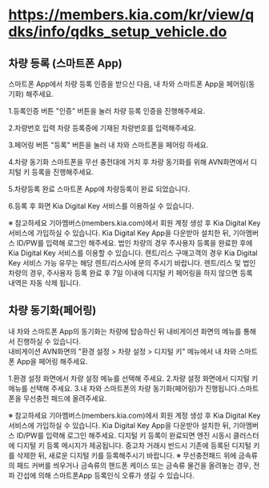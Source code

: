 # https://members.kia.com/kr/view/qdks/info/qdks_setup_vehicle.do

## 차량 등록 (스마트폰 App)

스마트폰 App에서 차량 등록 인증을 받으신 다음, 내 차와 스마트폰 App을 페어링(동기화) 해주세요.

1.등록인증 버튼
"인증" 버튼을 눌러 차량 등록 인증을 진행해주세요.

2.차량번호 입력
차량 등록증에 기재된 차량번호를 입력해주세요.

3.페어링 버튼
"등록" 버튼을 눌러 내 차와 스마트폰을 페어링 하세요.

4.차량 동기화
스마트폰을 무선 충전대에 거치 후 차량 동기화를 위해 AVN화면에서 디지털 키 등록을 진행해주세요.

5.차량등록 완료
스마트폰 App에 차량등록이 완료 되었습니다.

6.등록 후 화면
Kia Digital Key 서비스를 이용하실 수 있습니다.

※ 참고하세요
기아멤버스(members.kia.com)에서 회원 계정 생성 후 Kia Digital Key 서비스에 가입하실 수 있습니다.
Kia Digital Key App을 다운받아 설치한 뒤, 기아멤버스 ID/PW를 입력해 로그인 해주세요.
법인 차량의 경우 주사용자 등록을 완료한 후에 Kia Digital Key 서비스를 이용할 수 있습니다.
렌트/리스 구매고객의 경우 Kia Digital Key 서비스 가능 유무는 해당 렌트/리스사에 문의 주시기 바랍니다.
렌트/리스 및 법인 차량의 경우, 주사용자 등록 완료 후 7일 이내에 디지털 키 페어링을 하지 않으면 등록 내역은 자동 삭제 됩니다.

## 차량 동기화(페어링)

내 차와 스마트폰 App의 동기화는 차량에 탑승하신 뒤 내비게이션 화면의 메뉴를 통해서 진행하실 수 있습니다.  
내비게이션 AVN화면의 "환경 설정 > 차량 설정 > 디지털 키" 메뉴에서 내 차와 스마트폰 App을 페어링 해주세요.

1.환경 설정 화면에서 차량 설정 메뉴를 선택해 주세요.
2.차량 설정 화면에서 디지털 키 메뉴를 선택해 주세요.
3.내 차와 스마트폰의 차량 동기화(페어링)가 진행됩니다.스마트 폰을 무선충전 패드에 올려주세요.

※ 참고하세요
기아멤버스(members.kia.com)에서 회원 계정 생성 후 Kia Digital Key 서비스에 가입하실 수 있습니다.
Kia Digital Key App을 다운받아 설치한 뒤, 기아멤버스 ID/PW를 입력해 로그인 해주세요.
디지털 키 등록이 완료되면 엔진 시동시 클러스터에 디지털 키 등록 메시지가 제공됩니다.
중고차 거래시 반드시 기존에 등록된 디지털 키를 삭제한 뒤, 새로운 디지털 키를 등록해주시기 바랍니다.
※ 무선충전패드 위에 금속류의 패드 커버를 씌우거나 금속류의 핸드폰 케이스 또는 금속류 물건을 올려놓는 경우, 전파 간섭에 의해 스마트폰App 등록인식 오류가 생길 수 있습니다.
